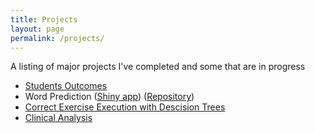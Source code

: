 ```yaml
---
title: Projects
layout: page
permalink: /projects/
---
```


A listing of major projects I've completed and some that are in progress
- <a href = "{{site.baseurl}} /student_outcomes"> Students Outcomes </a>
- Word Prediction ([Shiny app](https://cemalec.shinyapps.io/WordPredict/)) ([Repository](https://github.com/cemalec/Data-Science-Porfolio/tree/master/Capstone%20Project-NLP))
- [Correct Exercise Execution with Descision Trees](https://cemalec.github.io/portfolio/PML_project.html)
- [Clinical Analysis](https://cemalec.github.io/portfolio/PBC_analysis.html)
